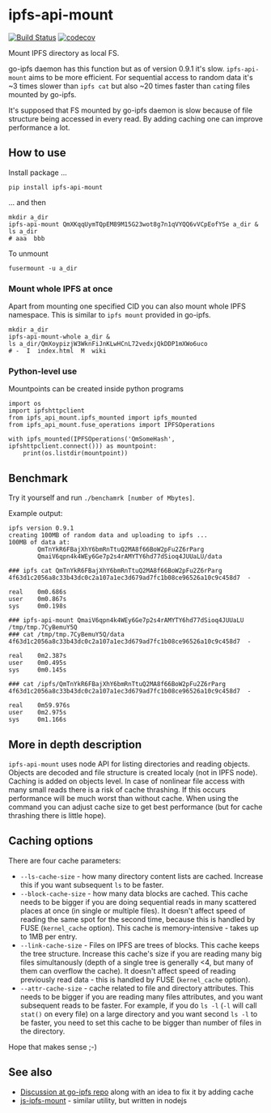 ipfs-api-mount
==============

[![Build Status](https://travis-ci.com/SupraSummus/ipfs-api-mount.svg?branch=master)](https://travis-ci.com/SupraSummus/ipfs-api-mount)
[![codecov](https://codecov.io/gh/SupraSummus/ipfs-api-mount/branch/master/graph/badge.svg)](https://codecov.io/gh/SupraSummus/ipfs-api-mount)

Mount IPFS directory as local FS.

go-ipfs daemon has this function but as of version 0.9.1 it's slow.
`ipfs-api-mount` aims to be more efficient. For sequential access to
random data it's ~3 times slower than `ipfs cat` but also ~20 times
faster than `cat`ing files mounted by go-ipfs.

It's supposed that FS mounted by go-ipfs daemon is slow because of file
structure being accessed in every read. By adding caching one can improve
performance a lot.

How to use
----------

Install package ...

    pip install ipfs-api-mount

... and then

    mkdir a_dir
    ipfs-api-mount QmXKqqUymTQpEM89M15G23wot8g7n1qVYQQ6vVCpEofYSe a_dir &
    ls a_dir
    # aaa  bbb

To unmount

    fusermount -u a_dir

### Mount whole IPFS at once

Apart from mounting one specified CID you can also mount whole IPFS namespace. This is similar to `ipfs mount` provided in go-ipfs.

    mkdir a_dir
    ipfs-api-mount-whole a_dir &
    ls a_dir/QmXoypizjW3WknFiJnKLwHCnL72vedxjQkDDP1mXWo6uco
    # -  I  index.html  M  wiki

### Python-level use

Mountpoints can be created inside python programs

    import os
    import ipfshttpclient
    from ipfs_api_mount.ipfs_mounted import ipfs_mounted
    from ipfs_api_mount.fuse_operations import IPFSOperations

    with ipfs_mounted(IPFSOperations('QmSomeHash', ipfshttpclient.connect())) as mountpoint:
        print(os.listdir(mountpoint))

Benchmark
---------

Try it yourself and run `./benchamrk [number of Mbytes]`.

Example output:

    ipfs version 0.9.1
    creating 100MB of random data and uploading to ipfs ...
    100MB of data at:
            QmTnYkR6FBajXhY6bmRnTtuQ2MA8f66BoW2pFu2Z6rParg
            QmaiV6qpn4k4WEy6Ge7p2s4rAMYTY6hd77dSioq4JUUaLU/data

    ### ipfs cat QmTnYkR6FBajXhY6bmRnTtuQ2MA8f66BoW2pFu2Z6rParg
    4f63d1c2056a8c33b43dc0c2a107a1ec3d679ad7fc1b08ce96526a10c9c458d7  -

    real    0m0.686s
    user    0m0.867s
    sys     0m0.198s

    ### ipfs-api-mount QmaiV6qpn4k4WEy6Ge7p2s4rAMYTY6hd77dSioq4JUUaLU /tmp/tmp.7CyBemuY5Q
    ### cat /tmp/tmp.7CyBemuY5Q/data
    4f63d1c2056a8c33b43dc0c2a107a1ec3d679ad7fc1b08ce96526a10c9c458d7  -

    real    0m2.387s
    user    0m0.495s
    sys     0m0.145s

    ### cat /ipfs/QmTnYkR6FBajXhY6bmRnTtuQ2MA8f66BoW2pFu2Z6rParg
    4f63d1c2056a8c33b43dc0c2a107a1ec3d679ad7fc1b08ce96526a10c9c458d7  -

    real    0m59.976s
    user    0m2.975s
    sys     0m1.166s

More in depth description
-------------------------

`ipfs-api-mount` uses node API for listing directories and reading
objects. Objects are decoded and file structure is created localy (not
in IPFS node). Caching is added on objects level. In case of nonlinear
file access with many small reads there is a risk of cache thrashing.
If this occurs performance will be much worst than without cache. When
using the command you can adjust cache size to get best performance (but
for cache thrashing there is little hope).

Caching options
---------------

There are four cache parameters:
* `--ls-cache-size` - how many directory content lists are cached. Increase this if you want subsequent `ls` to be faster.
* `--block-cache-size` - how many data blocks are cached. This cache needs to be bigger if you are doing sequential reads in many scattered places at once (in single or multiple files). It doesn't affect speed of reading the same spot for the second time, because this is handled by FUSE (`kernel_cache` option). This cache is memory-intensive - takes up to 1MB per entry.
* `--link-cache-size` - Files on IPFS are trees of blocks. This cache keeps the tree structure. Increase this cache's size if you are reading many big files simultanously (depth of a single tree is generally <4, but many of them can overflow the cache). It doesn't affect speed of reading previously read data - this is handled by FUSE (`kernel_cache` option).
* `--attr-cache-size` - cache related to file and directory attributes. This needs to be bigger if you are reading many files attributes, and you want subsequent reads to be faster. For example, if you do `ls -l` (`-l` will call `stat()` on every file) on a large directory and you want second `ls -l` to be faster, you need to set this cache to be bigger than number of files in the directory.

Hope that makes sense ;-)


See also
--------

* [Discussion at go-ipfs repo](https://github.com/ipfs/go-ipfs/issues/2166) along with an idea to fix it by adding cache
* [js-ipfs-mount](https://github.com/piedar/js-ipfs-mount) - similar utility, but written in nodejs
